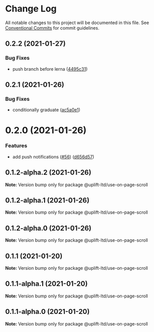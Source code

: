 # Change Log

All notable changes to this project will be documented in this file.
See [Conventional Commits](https://conventionalcommits.org) for commit guidelines.

## 0.2.2 (2021-01-27)


### Bug Fixes

* push branch before lerna ([4495c31](https://github.com/uplift-ltd/nexus/commit/4495c311019edad65242fddfcbec3763a86f528c))





## 0.2.1 (2021-01-26)


### Bug Fixes

* conditionally graduate ([ac5a0e1](https://github.com/uplift-ltd/nexus/commit/ac5a0e1fc880399a0b498e7eac042f1572fee991))





# 0.2.0 (2021-01-26)


### Features

* add push notifications ([#56](https://github.com/uplift-ltd/nexus/issues/56)) ([d656d57](https://github.com/uplift-ltd/nexus/commit/d656d57fa545c77c9c28aab77e57ea43a2bacc60))





## 0.1.2-alpha.2 (2021-01-26)

**Note:** Version bump only for package @uplift-ltd/use-on-page-scroll





## 0.1.2-alpha.1 (2021-01-26)

**Note:** Version bump only for package @uplift-ltd/use-on-page-scroll





## 0.1.2-alpha.0 (2021-01-26)

**Note:** Version bump only for package @uplift-ltd/use-on-page-scroll





## 0.1.1 (2021-01-20)

**Note:** Version bump only for package @uplift-ltd/use-on-page-scroll





## 0.1.1-alpha.1 (2021-01-20)

**Note:** Version bump only for package @uplift-ltd/use-on-page-scroll





## 0.1.1-alpha.0 (2021-01-20)

**Note:** Version bump only for package @uplift-ltd/use-on-page-scroll
